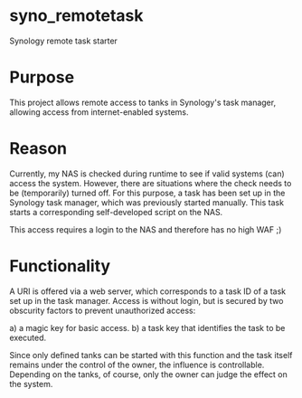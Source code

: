 # syno_remotetask
Synology remote task starter

# Purpose

This project allows remote access to tanks in Synology's task manager, allowing access from internet-enabled systems.

# Reason

Currently, my NAS is checked during runtime to see if valid systems (can) access the system. However, there are situations where the check needs to be (temporarily) turned off. For this purpose, a task has been set up in the Synology task manager, which was previously started manually. This task starts a corresponding self-developed script on the NAS. 

This access requires a login to the NAS and therefore has no high WAF ;)

# Functionality

A URI is offered via a web server, which corresponds to a task ID of a task set up in the task manager. Access is without login, but is secured by two obscurity factors to prevent unauthorized access:

a) a magic key for basic access.
b) a task key that identifies the task to be executed.

Since only defined tanks can be started with this function and the task itself remains under the control of the owner, the influence is controllable. Depending on the tanks, of course, only the owner can judge the effect on the system. 
